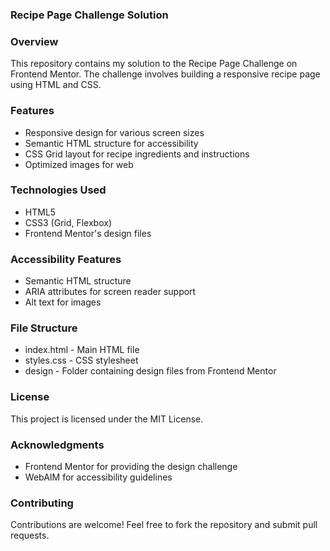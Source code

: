 ### Recipe Page Challenge Solution

### Overview
This repository contains my solution to the Recipe Page Challenge on Frontend Mentor. The challenge involves building a responsive recipe page using HTML and CSS.


### Features
- Responsive design for various screen sizes
- Semantic HTML structure for accessibility
- CSS Grid layout for recipe ingredients and instructions
- Optimized images for web


### Technologies Used
- HTML5
- CSS3 (Grid, Flexbox)
- Frontend Mentor's design files


### Accessibility Features
- Semantic HTML structure
- ARIA attributes for screen reader support
- Alt text for images


### File Structure
- index.html - Main HTML file
- styles.css - CSS stylesheet
- design - Folder containing design files from Frontend Mentor


### License
This project is licensed under the MIT License.


### Acknowledgments
- Frontend Mentor for providing the design challenge
- WebAIM for accessibility guidelines


### Contributing
Contributions are welcome! Feel free to fork the repository and submit pull requests.

